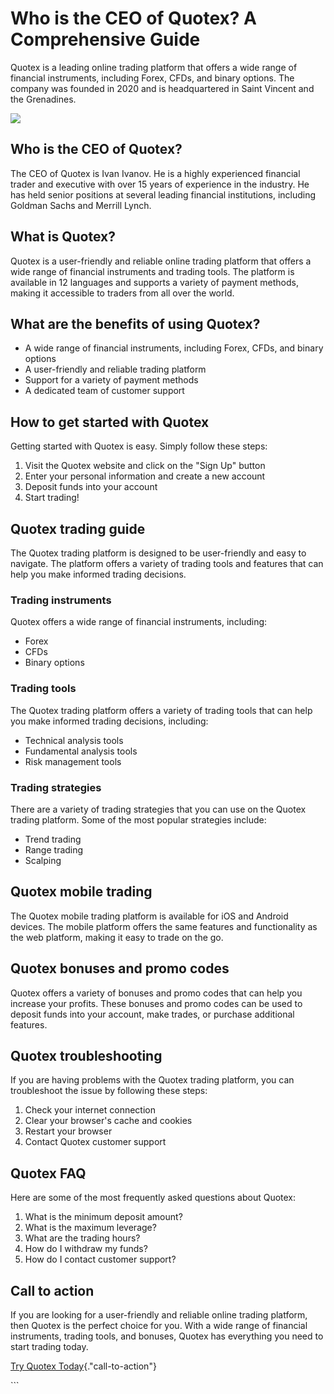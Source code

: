 # Who is the CEO of Quotex? A Comprehensive Guide

Quotex is a leading online trading platform that offers a wide range of
financial instruments, including Forex, CFDs, and binary options. The
company was founded in 2020 and is headquartered in Saint Vincent and
the Grenadines.

[![](https://static.quotex.io/files/4_en/300_250.jpg)](https://traff.sbs/brokerqxlid)

## Who is the CEO of Quotex?

The CEO of Quotex is Ivan Ivanov. He is a highly experienced financial
trader and executive with over 15 years of experience in the industry.
He has held senior positions at several leading financial institutions,
including Goldman Sachs and Merrill Lynch.

## What is Quotex?

Quotex is a user-friendly and reliable online trading platform that
offers a wide range of financial instruments and trading tools. The
platform is available in 12 languages and supports a variety of payment
methods, making it accessible to traders from all over the world.

## What are the benefits of using Quotex?

-   A wide range of financial instruments, including Forex, CFDs, and
    binary options
-   A user-friendly and reliable trading platform
-   Support for a variety of payment methods
-   A dedicated team of customer support

## How to get started with Quotex

Getting started with Quotex is easy. Simply follow these steps:

1.  Visit the Quotex website and click on the "Sign Up" button
2.  Enter your personal information and create a new account
3.  Deposit funds into your account
4.  Start trading!

## Quotex trading guide

The Quotex trading platform is designed to be user-friendly and easy to
navigate. The platform offers a variety of trading tools and features
that can help you make informed trading decisions.

### Trading instruments

Quotex offers a wide range of financial instruments, including:

-   Forex
-   CFDs
-   Binary options

### Trading tools

The Quotex trading platform offers a variety of trading tools that can
help you make informed trading decisions, including:

-   Technical analysis tools
-   Fundamental analysis tools
-   Risk management tools

### Trading strategies

There are a variety of trading strategies that you can use on the Quotex
trading platform. Some of the most popular strategies include:

-   Trend trading
-   Range trading
-   Scalping

## Quotex mobile trading

The Quotex mobile trading platform is available for iOS and Android
devices. The mobile platform offers the same features and functionality
as the web platform, making it easy to trade on the go.

## Quotex bonuses and promo codes

Quotex offers a variety of bonuses and promo codes that can help you
increase your profits. These bonuses and promo codes can be used to
deposit funds into your account, make trades, or purchase additional
features.

## Quotex troubleshooting

If you are having problems with the Quotex trading platform, you can
troubleshoot the issue by following these steps:

1.  Check your internet connection
2.  Clear your browser\'s cache and cookies
3.  Restart your browser
4.  Contact Quotex customer support

## Quotex FAQ

Here are some of the most frequently asked questions about Quotex:

1.  What is the minimum deposit amount?
2.  What is the maximum leverage?
3.  What are the trading hours?
4.  How do I withdraw my funds?
5.  How do I contact customer support?

## Call to action

If you are looking for a user-friendly and reliable online trading
platform, then Quotex is the perfect choice for you. With a wide range
of financial instruments, trading tools, and bonuses, Quotex has
everything you need to start trading today.

[Try Quotex
Today](\%22https://traff.sbs/brokerqxsignup\%22){."call-to-action"}

\`\`\`

